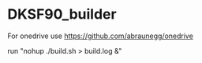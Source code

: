 # DKSF90_builder

For onedrive use https://github.com/abraunegg/onedrive

run "nohup ./build.sh > build.log &" 
